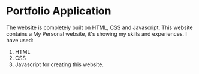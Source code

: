 # Portfolio Application
The website is completely built on HTML, CSS and Javascript.
This website contains a My Personal website, it's showing my skills and experiences.
I have used:
1. HTML
2. CSS
3. Javascript
for creating this website.
